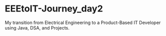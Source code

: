 # EEEtoIT-Journey_day2
My transition from Electrical Engineering to a Product-Based IT Developer using Java, DSA, and Projects.
